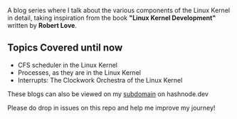 A blog series where I talk about the various components of the Linux Kernel in detail, taking inspiration from the book <b>"Linux Kernel Development"</b> written by <b>Robert Love</b>.

## Topics Covered until now
- CFS scheduler in the Linux Kernel
- Processes, as they are in the Linux Kernel
- Interrupts: The Clockwork Orchestra of the Linux Kernel

These blogs can also be viewed on my [subdomain](https://puranikvinit.hashnode.dev) on hashnode.dev

Please do drop in issues on this repo and help me improve my journey!
